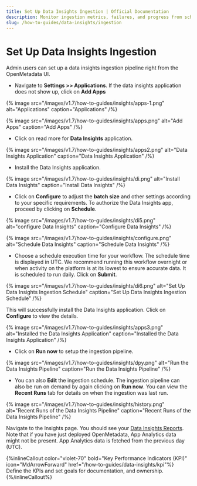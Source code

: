 ```yaml
---
title: Set Up Data Insights Ingestion | Official Documentation
description: Monitor ingestion metrics, failures, and progress from scheduled and triggered ingestion workflows.
slug: /how-to-guides/data-insights/ingestion
---
```


# Set Up Data Insights Ingestion

Admin users can set up a data insights ingestion pipeline right from the OpenMetadata UI.

- Navigate to **Settings >> Applications**. If the data insights application does not show up, click on **Add Apps**

{% image
src="/images/v1.7/how-to-guides/insights/apps-1.png"
alt="Applications"
caption="Applications"
/%}

{% image
src="/images/v1.7/how-to-guides/insights/apps.png"
alt="Add Apps"
caption="Add Apps"
/%}

- Click on read more for **Data Insights** application.

{% image
src="/images/v1.7/how-to-guides/insights/apps2.png"
alt="Data Insights Application"
caption="Data Insights Application"
/%}

- Install the Data Insights application.

{% image
src="/images/v1.7/how-to-guides/insights/di.png"
alt="Install Data Insights"
caption="Install Data Insights"
/%}

- Click on **Configure** to adjust the **batch size** and other settings according to your specific requirements. To authorize the Data Insights app, proceed by clicking on **Schedule**.

{% image
src="/images/v1.7/how-to-guides/insights/di5.png"
alt="configure Data Insights"
caption="Configure Data Insights"
/%}

{% image
src="/images/v1.7/how-to-guides/insights/configure.png"
alt="Schedule Data Insights"
caption="Schedule Data Insights"
/%}

- Choose a schedule execution time for your workflow. The schedule time is displayed in UTC. We recommend running this workflow overnight or when activity on the platform is at its lowest to ensure accurate data. It is scheduled to run daily. Click on **Submit**.

{% image
src="/images/v1.7/how-to-guides/insights/di6.png"
alt="Set Up Data Insights Ingestion Schedule"
caption="Set Up Data Insights Ingestion Schedule"
/%}

This will successfully install the Data Insights application. Click on **Configure** to view the details.

{% image
src="/images/v1.7/how-to-guides/insights/apps3.png"
alt="Installed the Data Insights Application"
caption="Installed the Data Insights Application"
/%}

- Click on **Run now** to setup the ingestion pipeline.

{% image
src="/images/v1.7/how-to-guides/insights/dpy.png"
alt="Run the Data Insights Pipeline"
caption="Run the Data Insights Pipeline"
/%}

- You can also **Edit** the ingestion schedule. The ingestion pipeline can also be run on demand by again clicking on **Run now**. You can view the **Recent Runs** tab for details on when the ingestion was last run.

{% image
src="/images/v1.7/how-to-guides/insights/history.png"
alt="Recent Runs of the Data Insights Pipeline"
caption="Recent Runs of the Data Insights Pipeline"
/%}

Navigate to the Insights page. You should see your [Data Insights Reports](/how-to-guides/data-insights/report). Note that if you have just deployed OpenMetadata, App Analytics data might not be present. App Analytics data is fetched from the previous day (UTC).

{%inlineCallout
  color="violet-70"
  bold="Key Performance Indicators (KPI)"
  icon="MdArrowForward"
  href="/how-to-guides/data-insights/kpi"%}
  Define the KPIs and set goals for documentation, and ownership.
{%/inlineCallout%}